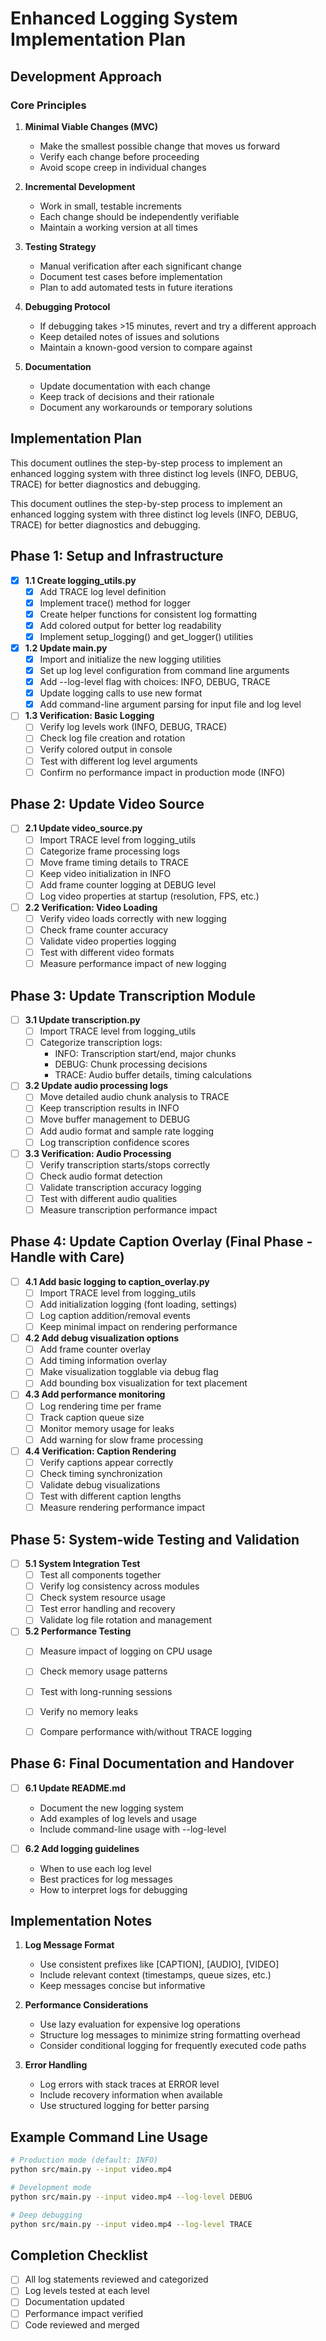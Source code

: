 # Enhanced Logging System Implementation Plan

## Development Approach

### Core Principles
1. **Minimal Viable Changes (MVC)**
   - Make the smallest possible change that moves us forward
   - Verify each change before proceeding
   - Avoid scope creep in individual changes

2. **Incremental Development**
   - Work in small, testable increments
   - Each change should be independently verifiable
   - Maintain a working version at all times

3. **Testing Strategy**
   - Manual verification after each significant change
   - Document test cases before implementation
   - Plan to add automated tests in future iterations

4. **Debugging Protocol**
   - If debugging takes >15 minutes, revert and try a different approach
   - Keep detailed notes of issues and solutions
   - Maintain a known-good version to compare against

5. **Documentation**
   - Update documentation with each change
   - Keep track of decisions and their rationale
   - Document any workarounds or temporary solutions

## Implementation Plan

This document outlines the step-by-step process to implement an enhanced logging system with three distinct log levels (INFO, DEBUG, TRACE) for better diagnostics and debugging.

This document outlines the step-by-step process to implement an enhanced logging system with three distinct log levels (INFO, DEBUG, TRACE) for better diagnostics and debugging.

## Phase 1: Setup and Infrastructure

- [x] **1.1 Create logging_utils.py**
  - [x] Add TRACE log level definition
  - [x] Implement trace() method for logger
  - [x] Create helper functions for consistent log formatting
  - [x] Add colored output for better log readability
  - [x] Implement setup_logging() and get_logger() utilities

- [x] **1.2 Update main.py**
  - [x] Import and initialize the new logging utilities
  - [x] Set up log level configuration from command line arguments
  - [x] Add --log-level flag with choices: INFO, DEBUG, TRACE
  - [x] Update logging calls to use new format
  - [x] Add command-line argument parsing for input file and log level

- [ ] **1.3 Verification: Basic Logging**
  - [ ] Verify log levels work (INFO, DEBUG, TRACE)
  - [ ] Check log file creation and rotation
  - [ ] Verify colored output in console
  - [ ] Test with different log level arguments
  - [ ] Confirm no performance impact in production mode (INFO)

## Phase 2: Update Video Source

- [ ] **2.1 Update video_source.py**
  - [ ] Import TRACE level from logging_utils
  - [ ] Categorize frame processing logs
  - [ ] Move frame timing details to TRACE
  - [ ] Keep video initialization in INFO
  - [ ] Add frame counter logging at DEBUG level
  - [ ] Log video properties at startup (resolution, FPS, etc.)

- [ ] **2.2 Verification: Video Loading**
  - [ ] Verify video loads correctly with new logging
  - [ ] Check frame counter accuracy
  - [ ] Validate video properties logging
  - [ ] Test with different video formats
  - [ ] Measure performance impact of new logging

## Phase 3: Update Transcription Module

- [ ] **3.1 Update transcription.py**
  - [ ] Import TRACE level from logging_utils
  - [ ] Categorize transcription logs:
    - INFO: Transcription start/end, major chunks
    - DEBUG: Chunk processing decisions
    - TRACE: Audio buffer details, timing calculations

- [ ] **3.2 Update audio processing logs**
  - [ ] Move detailed audio chunk analysis to TRACE
  - [ ] Keep transcription results in INFO
  - [ ] Move buffer management to DEBUG
  - [ ] Add audio format and sample rate logging
  - [ ] Log transcription confidence scores

- [ ] **3.3 Verification: Audio Processing**
  - [ ] Verify transcription starts/stops correctly
  - [ ] Check audio format detection
  - [ ] Validate transcription accuracy logging
  - [ ] Test with different audio qualities
  - [ ] Measure transcription performance impact

## Phase 4: Update Caption Overlay (Final Phase - Handle with Care)

- [ ] **4.1 Add basic logging to caption_overlay.py**
  - [ ] Import TRACE level from logging_utils
  - [ ] Add initialization logging (font loading, settings)
  - [ ] Log caption addition/removal events
  - [ ] Keep minimal impact on rendering performance

- [ ] **4.2 Add debug visualization options**
  - [ ] Add frame counter overlay
  - [ ] Add timing information overlay
  - [ ] Make visualization togglable via debug flag
  - [ ] Add bounding box visualization for text placement

- [ ] **4.3 Add performance monitoring**
  - [ ] Log rendering time per frame
  - [ ] Track caption queue size
  - [ ] Monitor memory usage for leaks
  - [ ] Add warning for slow frame processing

- [ ] **4.4 Verification: Caption Rendering**
  - [ ] Verify captions appear correctly
  - [ ] Check timing synchronization
  - [ ] Validate debug visualizations
  - [ ] Test with different caption lengths
  - [ ] Measure rendering performance impact

## Phase 5: System-wide Testing and Validation

- [ ] **5.1 System Integration Test**
  - [ ] Test all components together
  - [ ] Verify log consistency across modules
  - [ ] Check system resource usage
  - [ ] Test error handling and recovery
  - [ ] Validate log file rotation and management

- [ ] **5.2 Performance Testing**
  - [ ] Measure impact of logging on CPU usage
  - [ ] Check memory usage patterns
  - [ ] Test with long-running sessions
  - [ ] Verify no memory leaks
  - [ ] Compare performance with/without TRACE logging


## Phase 6: Final Documentation and Handover

- [ ] **6.1 Update README.md**
  - Document the new logging system
  - Add examples of log levels and usage
  - Include command-line usage with --log-level

- [ ] **6.2 Add logging guidelines**
  - When to use each log level
  - Best practices for log messages
  - How to interpret logs for debugging

## Implementation Notes

1. **Log Message Format**
   - Use consistent prefixes like [CAPTION], [AUDIO], [VIDEO]
   - Include relevant context (timestamps, queue sizes, etc.)
   - Keep messages concise but informative

2. **Performance Considerations**
   - Use lazy evaluation for expensive log operations
   - Structure log messages to minimize string formatting overhead
   - Consider conditional logging for frequently executed code paths

3. **Error Handling**
   - Log errors with stack traces at ERROR level
   - Include recovery information when available
   - Use structured logging for better parsing

## Example Command Line Usage

```bash
# Production mode (default: INFO)
python src/main.py --input video.mp4

# Development mode
python src/main.py --input video.mp4 --log-level DEBUG

# Deep debugging
python src/main.py --input video.mp4 --log-level TRACE
```

## Completion Checklist

- [ ] All log statements reviewed and categorized
- [ ] Log levels tested at each level
- [ ] Documentation updated
- [ ] Performance impact verified
- [ ] Code reviewed and merged
